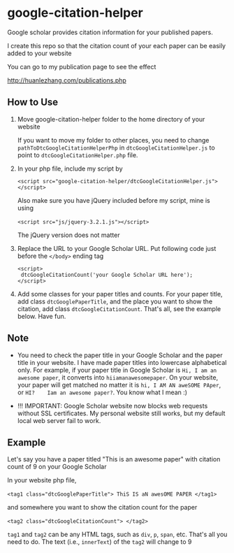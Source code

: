 # google-citation-helper

Google scholar provides citation information for your published papers. 

I create this repo so that the citation count of your each paper can be easily added to your website

You can go to my publication page to see the effect 

http://huanlezhang.com/publications.php

## How to Use 

1. Move google-citation-helper folder to the home directory of your website

   If you want to move my folder to other places, you need to change `pathToDtcGoogleCitationHelperPhp` in `dtcGoogleCitationHelper.js` to point to `dtcGoogleCitationHelper.php` file. 

2. In your php file, include my script by  

   `<script src="google-citation-helper/dtcGoogleCitationHelper.js"></script>`

   Also make sure you have jQuery included before my script, mine is using 

   ​	`<script src="js/jquery-3.2.1.js"></script>`

   The jQuery version does not matter

3. Replace the URL to your Google Scholar URL. Put following code just before the `</body>` ending tag

   ```
   <script>
   	dtcGoogleCitationCount('your Google Scholar URL here');
   </script>
   ```

4. Add some classes for your paper titles and counts. For your paper title, add class `dtcGooglePaperTitle`, and the place you want to show the citation, add class `dtcGoogleCitationCount`. That's all, see the example below.  Have fun.



## Note

* You need to check the paper title in your Google Scholar and the paper title in your website. I have made paper titles into lowercase alphabetical only. For example, if your paper title in Google Scholar is `Hi, I am an awesome paper`, it converts into `hiiamanawesomepaper`. On your website, your paper will get matched no matter it is `hi, I AM AN aweSOME PAper`, or `HI?    Iam an awesome paper?`. You know what I mean :)

* !!! IMPORTANT: Google Scholar website now blocks web requests without SSL certificates. My personal website still works, but my default local web server fail to work.



## Example

Let's say you have a paper titled "This is an awesome paper" with citation count of 9 on your Google Scholar

In your website php file, 

​	``` <tag1 class="dtcGooglePaperTitle"> ThiS IS aN awesOME PAPER </tag1> ```

and somewhere  you want to show the citation count for the paper

​	```<tag2 class="dtcGoogleCitationCount"> </tag2>```

`tag1` and `tag2` can be any HTML tags, such as `div`, `p`, `span`, etc.  That's all you need to do. The text (i.e., `innerText`) of the `tag2` will change to 9